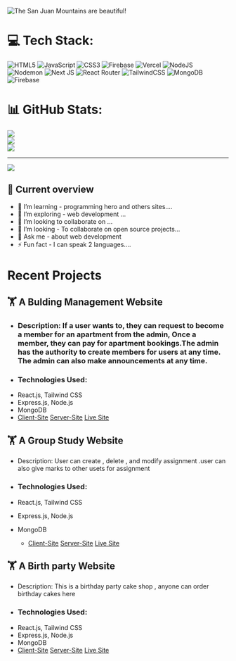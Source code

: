 


![The San Juan Mountains are beautiful!](https://i.ibb.co/9Z3BT0Q/Black-and-White-Minimalist-Gaming-Channel-Banner-Landscape-1.jpg "San Juan Mountains")






# 💻 Tech Stack:
![HTML5](https://img.shields.io/badge/html5-%23E34F26.svg?style=for-the-badge&logo=html5&logoColor=white) ![JavaScript](https://img.shields.io/badge/javascript-%23323330.svg?style=for-the-badge&logo=javascript&logoColor=%23F7DF1E) ![CSS3](https://img.shields.io/badge/css3-%231572B6.svg?style=for-the-badge&logo=css3&logoColor=white) ![Firebase](https://img.shields.io/badge/firebase-%23039BE5.svg?style=for-the-badge&logo=firebase) ![Vercel](https://img.shields.io/badge/vercel-%23000000.svg?style=for-the-badge&logo=vercel&logoColor=white) ![NodeJS](https://img.shields.io/badge/node.js-6DA55F?style=for-the-badge&logo=node.js&logoColor=white) ![Nodemon](https://img.shields.io/badge/NODEMON-%23323330.svg?style=for-the-badge&logo=nodemon&logoColor=%BBDEAD) ![Next JS](https://img.shields.io/badge/Next-black?style=for-the-badge&logo=next.js&logoColor=white) ![React Router](https://img.shields.io/badge/React_Router-CA4245?style=for-the-badge&logo=react-router&logoColor=white) ![TailwindCSS](https://img.shields.io/badge/tailwindcss-%2338B2AC.svg?style=for-the-badge&logo=tailwind-css&logoColor=white) ![MongoDB](https://img.shields.io/badge/MongoDB-%234ea94b.svg?style=for-the-badge&logo=mongodb&logoColor=white) ![Firebase](https://img.shields.io/badge/Firebase-039BE5?style=for-the-badge&logo=Firebase&logoColor=white)
# 📊 GitHub Stats:
![](https://github-readme-stats.vercel.app/api?username=mehediislamm&theme=dark&hide_border=false&include_all_commits=false&count_private=false)<br/>
![](https://github-readme-streak-stats.herokuapp.com/?user=mehediislamm&theme=dark&hide_border=false)<br/>
![](https://github-readme-stats.vercel.app/api/top-langs/?username=mehediislamm&theme=dark&hide_border=false&include_all_commits=false&count_private=false&layout=compact)

---
[![](https://visitcount.itsvg.in/api?id=mehediislamm&icon=0&color=0)](https://visitcount.itsvg.in)

<!-- Proudly created with GPRM ( https://gprm.itsvg.in ) -->


## 👀 Current overview

 

- 🔭 I’m learning - programming hero and others sites....
- 🌱 I’m exploring - web development ...
- 👯 I’m looking to collaborate on ...
- 🤔  I’m looking - To collaborate on open source projects...
- 💬 Ask me - about web development  
- ⚡ Fun fact -   I can speak 2 languages....



# Recent Projects

## 🏋️ A Bulding Management Website
 - ### Description: If a user wants to, they can request to become a member for an apartment from the admin, Once a member, they can pay for apartment bookings.The admin has the authority to create members for users at any time. The admin can also make announcements at any time.
- ### Technologies Used:
- React.js, Tailwind CSS
- Express.js, Node.js
- MongoDB
- [Client-Site](https://github.com/mehediislamm/building-management-client)  [Server-Site](https://github.com/mehediislamm/building-management-server)  [Live Site](https://building-management-42ca6.web.app/)

 

## 🏋️ A Group Study  Website
 - Description:  User can create , delete , and modify assignment .user can also give marks to other usets for assignment
- ### Technologies Used:
- React.js, Tailwind CSS
- Express.js, Node.js
- MongoDB
  
  - [Client-Site](https://github.com/mehediislamm/online-group-study-client)  [Server-Site](https://github.com/mehediislamm/online-group-study-server)  [Live Site](https://study-group-ee61f.web.app/)


 

## 🏋️ A Birth party Website
 - Description: This is a birthday party cake shop , anyone can order birthday cakes here
- ### Technologies Used:
- React.js, Tailwind CSS
- Express.js, Node.js
- MongoDB
- [Client-Site](https://github.com/mehediislamm/social-event)  [Server-Site](https://github.com/mehediislamm?tab=repositories)  [Live Site](https://social-event-birthday-party.web.app/)
